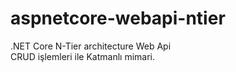 # aspnetcore-webapi-ntier
.NET Core N-Tier architecture Web Api <br>
CRUD işlemleri ile Katmanlı mimari.
